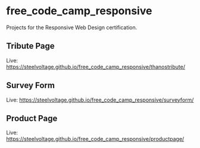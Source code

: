 # free_code_camp_responsive

Projects for the Responsive Web Design certification.

## Tribute Page

Live: https://steelvoltage.github.io/free_code_camp_responsive/thanostribute/

## Survey Form

Live: https://steelvoltage.github.io/free_code_camp_responsive/surveyform/

## Product Page

Live: https://steelvoltage.github.io/free_code_camp_responsive/productpage/
